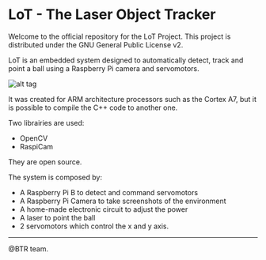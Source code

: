 # LoT - The Laser Object Tracker
Welcome to the official repository for the LoT Project.
This project is distributed under the GNU General Public License v2.

LoT is an embedded system designed to automatically detect, track and point a ball using a Raspberry Pi camera and servomotors.

![alt tag](https://cloud.githubusercontent.com/assets/10380160/7783143/504711e2-0137-11e5-8733-c315ee710671.jpg)

It was created for ARM architecture processors such as the Cortex A7, but it is possible to compile the C++ code to another one.

Two librairies are used:
- OpenCV
- RaspiCam

They are open source.

The system is composed by:
- A Raspberry Pi B to detect and command servomotors
- A Raspberry Pi Camera to take screenshots of the environment
- A home-made electronic circuit to adjust the power
- A laser to point the ball
- 2 servomotors which control the x and y axis.

----------
@BTR team.

